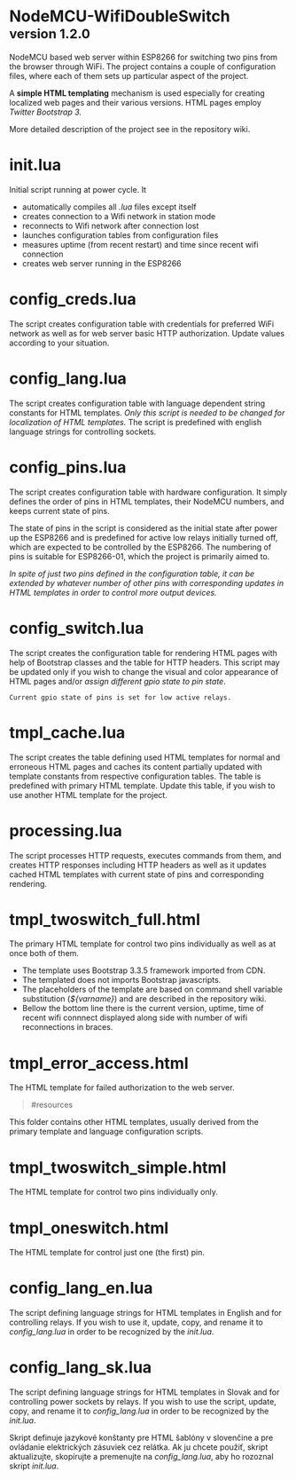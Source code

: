 # NodeMCU-WifiDoubleSwitch<br><small>version 1.2.0</small>
NodeMCU based web server within ESP8266 for switching two pins from the browser through WiFi. The project contains a couple of configuration files, where each of them sets up particular aspect of the project.

A **simple HTML templating** mechanism is used especially for creating localized web pages and their various versions. HTML pages employ *Twitter Bootstrap 3.*

More detailed description of the project see in the repository wiki.

init.lua
==
Initial script running at power cycle. It
- automatically compiles all *.lua* files except itself
- creates connection to a Wifi network in station mode
- reconnects to Wifi network after connection lost
- launches configuration tables from configuration files
- measures uptime (from recent restart) and time since recent wifi connection
- creates web server running in the ESP8266

config_creds.lua
==
The script creates configuration table with credentials for preferred WiFi network as well as for web server basic HTTP authorization. Update values according to your situation.

config_lang.lua
==
The script creates configuration table with language dependent string constants for HTML templates. *Only this script is needed to be changed for localization of HTML templates.* The script is predefined with english language strings for controlling sockets.

config_pins.lua
==
The script creates configuration table with hardware configuration. It simply defines the order of pins in HTML templates, their NodeMCU numbers, and keeps current state of pins.

The state of pins in the script is considered as the initial state after power up the ESP8266 and is predefined for active low relays initially turned off, which are expected to be controlled by the ESP8266. The numbering of pins is suitable for ESP8266-01, which the project is primarily aimed to.

*In spite of just two pins defined in the configuration table, it can be extended by whatever number of other pins with corresponding updates in HTML templates in order to control more output devices.*  

config_switch.lua
==
The script creates the configuration table for rendering HTML pages with help of Bootstrap classes and the table for HTTP headers. This script may be updated only if you wish to change the visual and color appearance of HTML pages and/or *assign different gpio state to pin  state*.

	Current gpio state of pins is set for low active relays.   

tmpl_cache.lua
==
The script creates the table defining used HTML templates for normal and erroneous HTML pages and caches its content partially updated with template constants from respective configuration tables. The table is predefined with primary HTML template. Update this table, if you wish to use another HTML template for the project. 

processing.lua
==
The script processes HTTP requests, executes commands from them, and creates HTTP responses including HTTP headers as well as it updates cached HTML templates with current state of pins and corresponding rendering.

tmpl_twoswitch_full.html
==
The primary HTML template for control two pins individually as well as at once both of them.

- The template uses Bootstrap 3.3.5 framework imported from CDN.
- The templated does not imports Bootstrap javascripts.
- The placeholders of the template are based on command shell variable substitution (*${varname}*) and are described in the repository wiki.
- Bellow the bottom line there is the current version, uptime, time of recent wifi connnect displayed along side with number of wifi reconnections in braces.

tmpl_error_access.html
==
The HTML template for failed authorization to the web server.

> #resources

This folder contains other HTML templates, usually derived from the primary template and language configuration scripts.

tmpl_twoswitch_simple.html
==
The HTML template for control two pins individually only. 

tmpl_oneswitch.html
==
The HTML template for control just one (the first) pin.

config_lang_en.lua
==
The script defining language strings for HTML templates in English and for controlling relays. If you wish to use it, update, copy, and rename it to *config_lang.lua* in order to be recognized by the *init.lua*.

config_lang_sk.lua
== 
The script defining language strings for HTML templates in Slovak and for controlling power sockets by relays. If you wish to use the script, update, copy, and rename it to *config_lang.lua* in order to be recognized by the *init.lua*.

Skript definuje jazykové konštanty pre HTML šablóny v slovenčine a pre ovládanie elektrických zásuviek cez relátka. Ak ju chcete použiť, skript aktualizujte, skopírujte a premenujte na *config_lang.lua*, aby ho rozoznal skript *init.lua*. 
